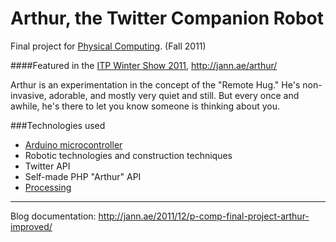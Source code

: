 # Arthur, the Twitter Companion Robot

Final project for [Physical Computing](http://itp.nyu.edu/physcomp/). (Fall 2011)

####Featured in the [ITP Winter Show 2011](http://itp.nyu.edu/shows/winter2011/), <http://jann.ae/arthur/>

Arthur is an experimentation in the concept of the "Remote Hug." He's non-invasive, adorable, and mostly very quiet and still.  But every once and awhile, he's there to let you know someone is thinking about you.

###Technologies used

* [Arduino microcontroller](http://www.arduino.cc/)
* Robotic technologies and construction techniques
* Twitter API
* Self-made PHP "Arthur" API
* [Processing](http://processing.org/)

- - - - 
Blog documentation: <http://jann.ae/2011/12/p-comp-final-project-arthur-improved/>


